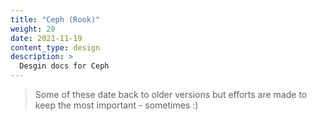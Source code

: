 ```yaml
---
title: "Ceph (Rook)"
weight: 20
date: 2021-11-19
content_type: design
description: >
  Desgin docs for Ceph
---
```


>Some of these date back to older versions but efforts are made to keep the most important - sometimes :)

